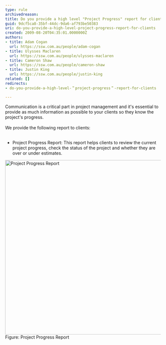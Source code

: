 ```yaml
---
type: rule
archivedreason: 
title: Do you provide a high level "Project Progress" report for clients?
guid: 9dcf5ca8-35bf-44dc-9da6-af793be50383
uri: do-you-provide-a-high-level-project-progress-report-for-clients
created: 2009-08-20T04:35:01.0000000Z
authors:
- title: Adam Cogan
  url: https://ssw.com.au/people/adam-cogan
- title: Ulysses Maclaren
  url: https://ssw.com.au/people/ulysses-maclaren
- title: Cameron Shaw
  url: https://ssw.com.au/people/cameron-shaw
- title: Justin King
  url: https://ssw.com.au/people/justin-king
related: []
redirects:
- do-you-provide-a-high-level-＂project-progress＂-report-for-clients

---
```



Communication is a critical part in project management and it's essential to provide as much information as possible&#160;to your clients so they know the project's progress.<br><br>We provide the following report to clients&#58; 
<br><excerpt class='endintro'></excerpt><br>
<ul><li>Project Progress Report&#58; This report helps clients to review the current project progress, check the status of the project and&#160;whether they are over or under estimates. </li></ul>
<img width="627" height="593" class="ms-rteCustom-ImageArea" alt="Project Progress Report" src="/Management/RulesToHappyClients/PublishingImages/ProgressRpt.gif" border="0" style="border&#58;0px solid currentcolor;width&#58;597px;height&#58;563px;" /> <span class="ms-rteCustom-FigureNormal">Figure&#58; Project Progress Report </span>


